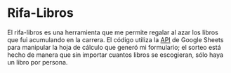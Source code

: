 # Rifa-Libros

El rifa-libros es una herramienta que me permite regalar al azar los libros que fui acumulando en la carrera. 
El código utiliza la [API](https://developers.google.com/sheets/api) de Google Sheets para manipular la hoja de cálculo que 
generó mi formulario; el sorteo está hecho de manera que sin importar cuantos libros se escogieran, sólo haya un libro por persona. 
